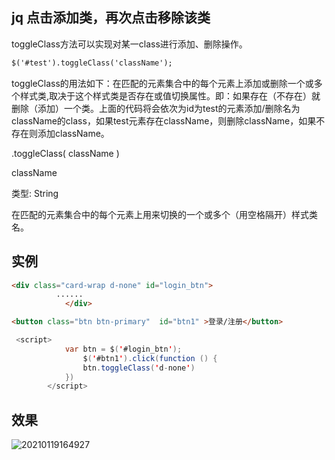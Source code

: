 

##  jq  点击添加类，再次点击移除该类

toggleClass方法可以实现对某一class进行添加、删除操作。

```html
$('#test').toggleClass('className');
```

toggleClass的用法如下：在匹配的元素集合中的每个元素上添加或删除一个或多个样式类,取决于这个样式类是否存在或值切换属性。即：如果存在（不存在）就删除（添加）一个类。上面的代码将会依次为id为test的元素添加/删除名为className的class，如果test元素存在className，则删除className，如果不存在则添加className。

.toggleClass( className )

className

类型: String

在匹配的元素集合中的每个元素上用来切换的一个或多个（用空格隔开）样式类名。

## 实例

```html
<div class="card-wrap d-none" id="login_btn">
          ......
            </div>
```

```html
<button class="btn btn-primary"  id="btn1" >登录/注册</button>
```

```java
 <script>
            var btn = $('#login_btn');
                $('#btn1').click(function () {
                btn.toggleClass('d-none')
            })
        </script>
```

## 效果

![20210119164927](C:\Users\86136\Desktop\work_point\m1\20210119164927.png)